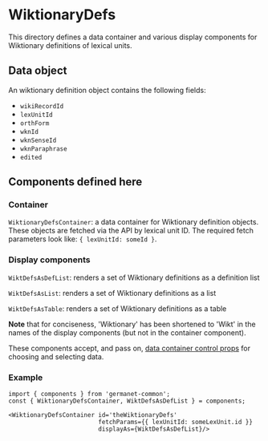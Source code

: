 # WiktionaryDefs

This directory defines a data container and various display components
for Wiktionary definitions of lexical units.

## Data object

An wiktionary definition object contains the following fields:

  - `wikiRecordId`
  - `lexUnitId`
  - `orthForm`
  - `wknId`
  - `wknSenseId`
  - `wknParaphrase`
  - `edited`

## Components defined here

### Container

`WiktionaryDefsContainer`: a data container for Wiktionary definition
objects.  These objects are fetched via the API by lexical unit ID.
The required fetch parameters look like: `{ lexUnitId: someId }`.

### Display components

`WiktDefsAsDefList`: renders a set of Wiktionary definitions as a
definition list

`WiktDefsAsList`: renders a set of Wiktionary definitions as a list 

`WiktDefsAsTable`: renders a set of Wiktionary definitions as a table 

**Note** that for conciseness, 'Wiktionary' has been shortened to
'Wikt' in the names of the display components (but not in the
container component).

These components accept, and pass on, [data container control
props](../DataContainer#user-content-selecting-and-choosing-data-objects) for choosing and selecting data.

### Example

```
import { components } from 'germanet-common';
const { WiktionaryDefsContainer, WiktDefsAsDefList } = components;

<WiktionaryDefsContainer id='theWiktionaryDefs'
                         fetchParams={{ lexUnitId: someLexUnit.id }}
                         displayAs={WiktDefsAsDefList}/>
```
